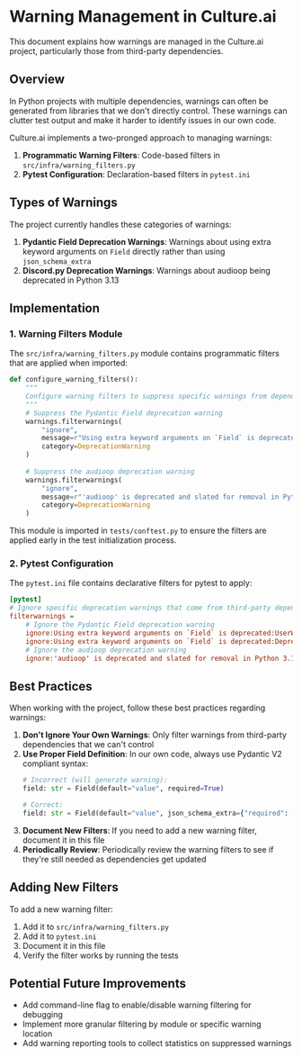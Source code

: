 # Warning Management in Culture.ai

This document explains how warnings are managed in the Culture.ai project, particularly those from third-party dependencies.

## Overview

In Python projects with multiple dependencies, warnings can often be generated from libraries that we don't directly control. These warnings can clutter test output and make it harder to identify issues in our own code.

Culture.ai implements a two-pronged approach to managing warnings:

1. **Programmatic Warning Filters**: Code-based filters in `src/infra/warning_filters.py`
2. **Pytest Configuration**: Declaration-based filters in `pytest.ini`

## Types of Warnings

The project currently handles these categories of warnings:

1. **Pydantic Field Deprecation Warnings**: Warnings about using extra keyword arguments on `Field` directly rather than using `json_schema_extra`
2. **Discord.py Deprecation Warnings**: Warnings about audioop being deprecated in Python 3.13

## Implementation

### 1. Warning Filters Module

The `src/infra/warning_filters.py` module contains programmatic filters that are applied when imported:

```python
def configure_warning_filters():
    """
    Configure warning filters to suppress specific warnings from dependencies.
    """
    # Suppress the Pydantic Field deprecation warning
    warnings.filterwarnings(
        "ignore", 
        message=r"Using extra keyword arguments on `Field` is deprecated.*",
        category=DeprecationWarning
    )
    
    # Suppress the audioop deprecation warning
    warnings.filterwarnings(
        "ignore",
        message=r"'audioop' is deprecated and slated for removal in Python 3\.13",
        category=DeprecationWarning
    )
```

This module is imported in `tests/conftest.py` to ensure the filters are applied early in the test initialization process.

### 2. Pytest Configuration

The `pytest.ini` file contains declarative filters for pytest to apply:

```ini
[pytest]
# Ignore specific deprecation warnings that come from third-party dependencies
filterwarnings =
    # Ignore the Pydantic Field deprecation warning
    ignore:Using extra keyword arguments on `Field` is deprecated:UserWarning
    ignore:Using extra keyword arguments on `Field` is deprecated:DeprecationWarning
    # Ignore the audioop deprecation warning
    ignore:'audioop' is deprecated and slated for removal in Python 3.13:DeprecationWarning
```

## Best Practices

When working with the project, follow these best practices regarding warnings:

1. **Don't Ignore Your Own Warnings**: Only filter warnings from third-party dependencies that we can't control
2. **Use Proper Field Definition**: In our own code, always use Pydantic V2 compliant syntax:
   ```python
   # Incorrect (will generate warning):
   field: str = Field(default="value", required=True)
   
   # Correct:
   field: str = Field(default="value", json_schema_extra={"required": True})
   ```
3. **Document New Filters**: If you need to add a new warning filter, document it in this file
4. **Periodically Review**: Periodically review the warning filters to see if they're still needed as dependencies get updated

## Adding New Filters

To add a new warning filter:

1. Add it to `src/infra/warning_filters.py`
2. Add it to `pytest.ini`
3. Document it in this file
4. Verify the filter works by running the tests

## Potential Future Improvements

- Add command-line flag to enable/disable warning filtering for debugging
- Implement more granular filtering by module or specific warning location
- Add warning reporting tools to collect statistics on suppressed warnings 